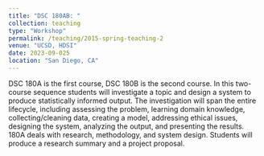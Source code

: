```yaml
---
title: "DSC 180AB: "
collection: teaching
type: "Workshop"
permalink: /teaching/2015-spring-teaching-2
venue: "UCSD, HDSI"
date: 2023-09-025
location: "San Diego, CA"
---
```


DSC 180A is the first course, DSC 180B is the second course. In this two-course sequence students will investigate a topic and design a system to produce statistically informed output. The investigation will span the entire lifecycle, including assessing the problem, learning domain knowledge, collecting/cleaning data, creating a model, addressing ethical issues, designing the system, analyzing the output, and presenting the results. 180A deals with research, methodology, and system design. Students will produce a research summary and a project proposal.


